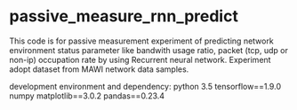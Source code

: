 # passive_measure_rnn_predict
This code is for passive measurement experiment of predicting network environment status parameter like bandwith usage ratio, packet (tcp, udp or non-ip) occupation rate by using Recurrent neural network. Experiment adopt dataset from MAWI network data samples.


development environment and dependency:
python 3.5
tensorflow==1.9.0
numpy
matplotlib==3.0.2
pandas==0.23.4

